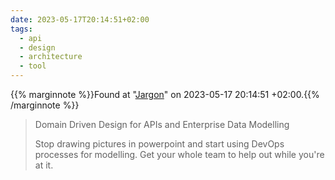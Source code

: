 ```yaml
---
date: 2023-05-17T20:14:51+02:00
tags:
  - api
  - design
  - architecture
  - tool
---
```

{{% marginnote %}}Found at "[Jargon](https://jargon.sh/)" on 2023-05-17 20:14:51 +02:00.{{% /marginnote %}}

> Domain Driven Design for APIs and Enterprise Data Modelling
> 
> Stop drawing pictures in powerpoint and start using DevOps processes for modelling. Get your whole team to help out while you're at it.